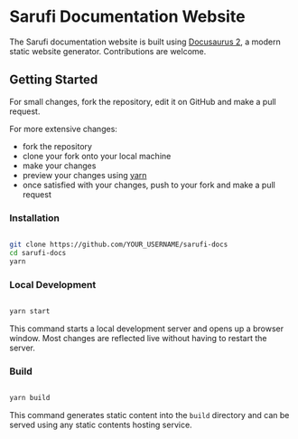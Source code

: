 # Sarufi Documentation Website

The Sarufi documentation website is built using [Docusaurus 2](https://docusaurus.io/), a modern static website generator.
Contributions are welcome.

## Getting Started

For small changes, fork the repository, edit it on GitHub and make a pull request.  

For more extensive changes:

- fork the repository
- clone your fork onto your local machine
- make your changes
- preview your changes using [yarn](https://www.npmjs.com/package/yarn)
- once satisfied with your changes, push to your fork and make a pull request

### Installation

``` bash

git clone https://github.com/YOUR_USERNAME/sarufi-docs
cd sarufi-docs
yarn

```

### Local Development

``` bash

yarn start

```

This command starts a local development server and opens up a browser window. Most changes are reflected live without having to restart the server.

### Build

``` bash

yarn build

```

This command generates static content into the `build` directory and can be served using any static contents hosting service.
